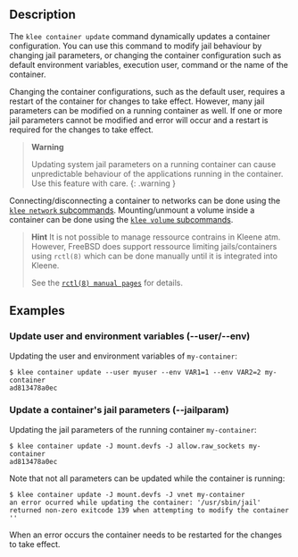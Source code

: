 ## Description
The `klee container update` command dynamically updates a container configuration.
You can use this command to modify jail behaviour by changing jail parameters,
or changing the container configuration such as default environment variables,
execution user, command or the name of the container.

Changing the container configurations, such as the default user, requires a
restart of the container for changes to take effect. However, many jail parameters
can be modified on a running container as well. If one or more jail parameters
cannot be modified and error will occur and a restart is required for the changes
to take effect.

> **Warning**
>
> Updating system jail parameters on a running container can cause unpredictable
> behaviour of the applications running in the container. Use this feature with
> care.
{: .warning }

Connecting/disconnecting a container to networks can be done using the
[`klee network` subcommands](klee_network.md).
Mounting/unmount a volume inside a container can be done using the
[`klee volume` subcommands](klee_volume.md).


> **Hint**
> It is not possible to manage ressource contrains in Kleene atm.
> However, FreeBSD does support ressource limiting jails/containers
> using `rctl(8)` which can be done manually until it is integrated
> into Kleene.
>
> See the [`rctl(8) manual pages`](https://man.freebsd.org/cgi/man.cgi?query=rctl)
> for details.

## Examples

### <a name="user-env"></a> Update user and environment variables (--user/--env)

Updating the user and environment variables of `my-container`:

```console
$ klee container update --user myuser --env VAR1=1 --env VAR2=2 my-container
ad813478a0ec
```

### <a name="jail-param"></a> Update a container's jail parameters (--jailparam)

Updating the jail parameters of the running container `my-container`:

```console
$ klee container update -J mount.devfs -J allow.raw_sockets my-container
ad813478a0ec
```

Note that not all parameters can be updated while the container is running:

```console
$ klee container update -J mount.devfs -J vnet my-container
an error ocurred while updating the container: '/usr/sbin/jail' returned non-zero exitcode 139 when attempting to modify the container ''
```

When an error occurs the container needs to be restarted for the changes
to take effect.
